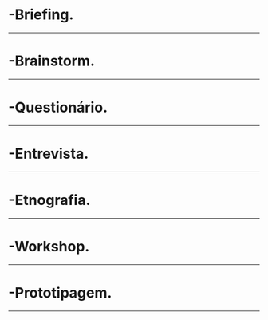 # -Briefing.

---

# -Brainstorm.

---

# -Questionário.

---

# -Entrevista.

---

# -Etnografia.

---

# -Workshop.

---

# -Prototipagem.

---
